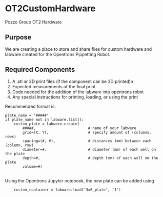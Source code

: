 # OT2CustomHardware
Pozzo Group OT2 Hardware 

## Purpose
We are creating a place to store and share files for custom hardware and labware created for the Opentrons Pippetting Robot. 

## Required Components
1. A .stl or 3D print files (if the component can be 3D printed)n 
2. Expected measurements of the final print
3. Code needed for the addition of the labware into opentrons robot
4. Any special instructions for printing, loading, or using the print

Recommended format is:
```
plate_name = '#####'
if plate_name not in labware.list():
    custom_plate = labware.create(
        #####,                        # name of your labware
        grid=(X, Y),                  # specify amount of (columns, rows)
        spacing=(#, #),               # distances (mm) between each (column, row)
        diameter=#,                   # diameter (mm) of each well on the plate
        depth=#,                      # depth (mm) of each well on the plate
        volume=#)
```
</br>
Using the Opentrons Jupyter notebook, the new plate can be added using 

        custom_container = labware.load('3x6_plate', '1')
